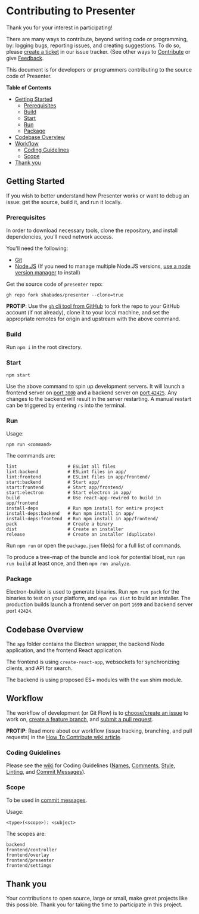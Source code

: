 # Contributing to Presenter

Thank you for your interest in participating!

There are many ways to contribute, beyond writing code or programming, by: logging bugs, reporting issues, and creating suggestions. To do so, please [create a ticket](https://github.com/shabados/presenter/issues/new) in our issue tracker. (See other ways to [Contribute](README.md#Contributing) or give [Feedback](README.md#Feedback).

This document is for developers or programmers contributing to the source code of Presenter.

**Table of Contents**

- [Getting Started](#getting-started)
  - [Prerequisites](#prerequisites)
  - [Build](#build)
  - [Start](#start)
  - [Run](#run)
  - [Package](#package)
- [Codebase Overview](#codebase-overview)
- [Workflow](#workflow)
  - [Coding Guidelines](#coding-guidelines)
  - [Scope](#scope)
- [Thank you](#thank-you)

## Getting Started

If you wish to better understand how Presenter works or want to debug an issue: get the source, build it, and run it locally.

### Prerequisites

In order to download necessary tools, clone the repository, and install dependencies, you'll need network access.

You'll need the following:

- [Git](https://git-scm.com/)
- [Node.JS](https://nodejs.org) (If you need to manage multiple Node.JS versions, [use a node version manager](https://docs.npmjs.com/downloading-and-installing-node-js-and-npm) to install)

Get the source code of `presenter` repo:

```shell
gh repo fork shabados/presenter --clone=true
```

**PROTIP**: Use the [`gh` cli tool from GitHub](https://cli.github.com/) to fork the repo to your GitHub account (if not already), clone it to your local machine, and set the appropriate remotes for origin and upstream with the above command.

<!-- #### Prerequisites for compile tool chain

Currently, the program uses precompiled binaries. If a need to compile native Node modules arises in the future, the following prerequisites would be needed.

**PROTIP**: The following instructions are **not** required to build, run, package, or distribute Shabad OS Presenter.

- [Python](https://www.python.org/downloads/release/python-2715/), at least version 2.7 (version 3 is not supported).

**PROTIP**: Windows users will automatically install Python 2.7 when installing `windows-build-tools` npm module (see below)

- A C/C++ compiler tool chain for your platform:
  - **Windows**
    - **NOTE**: Make sure your profile path only contains ASCII letters, otherwise it can lead to node-gyp usage problems ([nodejs/node-gyp issue #297](https://github.com/nodejs/node-gyp/issues/297))
    - **NOTE**: If you have Visual Studio 2019 installed, you may face issues when using the default version of `node-gyp`. You may need to follow the solutions in [nodejs/node-gyp issue #1747](https://github.com/nodejs/node-gyp/issues/1747).
    - Start Powershell as Administrator.
    - Run `npm install --global windows-build-tools --vs2015`. (Try the `--debug` flag or check [Windows Build Tools](https://github.com/felixrieseberg/windows-build-tools) if you encounter any problems.)
    - Restart your computer.
  - **macOS**
    - [Xcode](https://developer.apple.com/xcode/downloads/) can be used to install Command Line Tools containing `gcc` and the related tool-chain containing `make`.
    - Open a terminal and run `xcode-select --install`.
  - **Linux**
    - `make`, `pkg-config`, GCC or another compile tool-chain
    - Building packages has not been tested, so requirements are unknown -->

### Build

Run `npm i` in the root directory.

### Start

```shell
npm start
```

Use the above command to spin up development servers. It will launch a frontend server on [port `3000`](https://localhost:3000) and a backend server on [port `42425`](https://localhost:42425). Any changes to the backend will result in the server restarting. A manual restart can be triggered by entering `rs` into the terminal.

### Run

Usage:

```shell
npm run <command>
```

The commands are:

```shell
lint                   # ESLint all files
lint:backend           # ESLint files in app/
lint:frontend          # ESLint files in app/frontend/
start:backend          # Start app/
start:frontend         # Start app/frontend/
start:electron         # Start electron in app/
build                  # Use react-app-rewired to build in app/frontend
install-deps           # Run npm install for entire project
install-deps:backend   # Run npm install in app/
install-deps:frontend  # Run npm install in app/frontend/
pack                   # Create a binary
dist                   # Create an installer
release                # Create an installer (duplicate)
```

Run `npm run` or open the `package.json` file(s) for a full list of commands.

To produce a tree-map of the bundle and look for potential bloat, run `npm run build` at least once, and then `npm run analyze`.

### Package

Electron-builder is used to generate binaries. Run `npm run pack` for the binaries to test on your platform, and `npm run dist` to build an installer. The production builds launch a frontend server on port `1699` and backend server port `42424`.

## Codebase Overview

The `app` folder contains the Electron wrapper, the backend Node application, and the frontend React application.

The frontend is using `create-react-app`, websockets for synchronizing clients, and API for search.

The backend is using proposed ES+ modules with the `esm` shim module.

## Workflow

The workflow of development (or Git Flow) is to [choose/create an issue](https://github.com/shabados/presenter/issues) to work on, [create a feature branch](https://github.com/shabados/.github/wiki/How-to-Contribute#branches), and [submit a pull request](https://github.com/shabados/.github/wiki/How-to-Contribute#pull-requests).

**PROTIP**: Read more about our workflow (issue tracking, branching, and pull requests) in the [How To Contribute wiki article](https://github.com/shabados/.github/wiki/How-to-Contribute).

### Coding Guidelines

Please see the [wiki](https://github.com/shabados/.github/wiki/How-to-Contribute#coding-guidelines) for Coding Guidelines ([Names](https://github.com/shabados/.github/wiki/How-to-Contribute#41-names), [Comments](https://github.com/shabados/.github/wiki/How-to-Contribute#42-comments), [Style](https://github.com/shabados/.github/wiki/How-to-Contribute#43-style), [Linting](https://github.com/shabados/.github/wiki/How-to-Contribute#44-linting), and [Commit Messages](https://github.com/shabados/.github/wiki/How-to-Contribute#45-commit-messages)).

### Scope

To be used in [commit messages](https://github.com/shabados/.github/wiki/How-to-Contribute#45-commit-messages).

Usage:

```shell
<type>(<scope>): <subject>
```

The scopes are:

```shell
backend
frontend/controller
frontend/overlay
frontend/presenter
frontend/settings
```

## Thank you

Your contributions to open source, large or small, make great projects like this possible. Thank you for taking the time to participate in this project.
